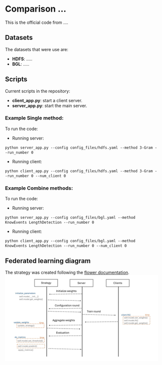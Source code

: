 # Comparison ...

This is the official code from ....

## Datasets
The datasets that were use are:

*   **HDFS**: .....
*   **BGL**: .....

## Scripts
Current scripts in the repository:
*   **client_app.py**: start a client server.
*   **server_app.py**: start the main server.

### Example Single method:
To run the code:
- Running server:
```
python server_app.py --config config_files/hdfs.yaml --method 3-Gram --run_number 0
```
- Running client:
```
python client_app.py --config config_files/hdfs.yaml --method 3-Gram --run_number 0 --num_client 0
```

### Example Combine methods:
To run the code:
- Running server:
```
python server_app.py --config config_files/bgl.yaml --method KnowEvents LengthDetection --run_number 0
```
- Running client:
```
python client_app.py --config config_files/bgl.yaml --method KnowEvents LengthDetection --run_number 0 --num_client 0
```

## Federated learning diagram
The strategy was created following the [flower documentation](https://flower.ai/docs/framework/how-to-implement-strategies.html).
![diagram](img/diagram.jpg)
